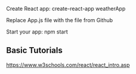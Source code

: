 Create React app:
create-react-app weatherApp

Replace App.js file with the file from Github

Start your app:
npm start



## Basic Tutorials

https://www.w3schools.com/react/react_intro.asp